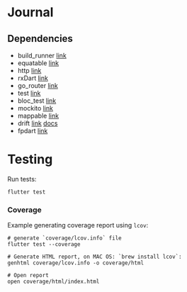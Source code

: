 # Journal

## Dependencies

* build_runner [link](https://pub.dev/packages/build_runner)
* equatable [link](https://pub.dev/packages/equatable)
* http [link](https://pub.dev/packages/http)
* rxDart [link](https://pub.dev/packages/rxdart)
* go_router [link](https://pub.dev/packages/go_router)
* test [link](https://pub.dev/packages/test)
* bloc_test [link](https://pub.dev/packages/bloc_test)
* mockito [link](https://pub.dev/packages/mockito)
* mappable [link](https://pub.dev/packages/dart_mappable)
* drift [link](https://pub.dev/packages/drift) [docs](https://drift.simonbinder.eu/docs/getting-started/)
* fpdart [link](https://pub.dev/packages/fpdart)

# Testing

Run tests:

```shell
flutter test
```

### Coverage

Example generating coverage report using `lcov`:

```shell
# generate `coverage/lcov.info` file
flutter test --coverage

# Generate HTML report, on MAC OS: `brew install lcov`:
genhtml coverage/lcov.info -o coverage/html

# Open report
open coverage/html/index.html
```
